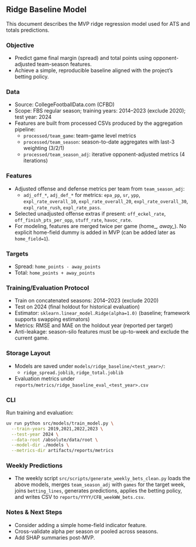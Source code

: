 ## Ridge Baseline Model

This document describes the MVP ridge regression model used for ATS and totals predictions.

### Objective

- Predict game final margin (spread) and total points using opponent-adjusted team-season features.
- Achieve a simple, reproducible baseline aligned with the project’s betting policy.

### Data

- Source: CollegeFootballData.com (CFBD)
- Scope: FBS regular season; training years: 2014–2023 (exclude 2020); test year: 2024
- Features are built from processed CSVs produced by the aggregation pipeline:
  - `processed/team_game`: team-game level metrics
  - `processed/team_season`: season-to-date aggregates with last-3 weighting (3/2/1)
  - `processed/team_season_adj`: iterative opponent-adjusted metrics (4 iterations)

### Features

- Adjusted offense and defense metrics per team from `team_season_adj`:
  - `adj_off_*`, `adj_def_*` for metrics: `epa_pp`, `sr`, `ypp`,
    `expl_rate_overall_10`, `expl_rate_overall_20`, `expl_rate_overall_30`,
    `expl_rate_rush`, `expl_rate_pass`.
- Selected unadjusted offense extras if present: `off_eckel_rate`, `off_finish_pts_per_opp`,
  `stuff_rate`, `havoc_rate`.
- For modeling, features are merged twice per game (home_*, away_*). No explicit home-field
  dummy is added in MVP (can be added later as `home_field=1`).

### Targets

- Spread: `home_points - away_points`
- Total: `home_points + away_points`

### Training/Evaluation Protocol

- Train on concatenated seasons: 2014–2023 (exclude 2020)
- Test on 2024 (final holdout for historical evaluation)
- Estimator: `sklearn.linear_model.Ridge(alpha=1.0)` (baseline; framework supports swapping estimators)
- Metrics: RMSE and MAE on the holdout year (reported per target)
- Anti-leakage: season-silo features must be up-to-week and exclude the current game.

### Storage Layout

- Models are saved under `models/ridge_baseline/<test_year>/`:
  - `ridge_spread.joblib`, `ridge_total.joblib`
- Evaluation metrics under `reports/metrics/ridge_baseline_eval_<test_year>.csv`

### CLI

Run training and evaluation:

```bash
uv run python src/models/train_model.py \
  --train-years 2019,2021,2022,2023 \
  --test-year 2024 \
  --data-root /absolute/data/root \
  --model-dir ./models \
  --metrics-dir artifacts/reports/metrics
```

### Weekly Predictions

- The weekly script `src/scripts/generate_weekly_bets_clean.py` loads the above models,
  merges `team_season_adj` with `games` for the target week, joins `betting_lines`, generates
  predictions, applies the betting policy, and writes CSV to `reports/YYYY/CFB_weekWW_bets.csv`.

### Notes & Next Steps

- Consider adding a simple home-field indicator feature.
- Cross-validate alpha per season or pooled across seasons.
- Add SHAP summaries post-MVP.
